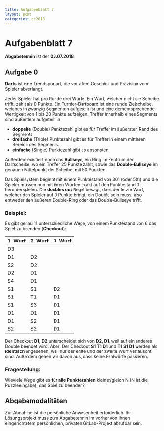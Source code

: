 ```yaml
---
title: Aufgabenblatt 7
layout: post
categories: cc2018
---
```


# Aufgabenblatt 7
**Abgabetermin** ist der **03.07.2018**


## Aufgabe 0

**Darts** ist eine Trendsportart, die vor allem Geschick und Präzision vom Spieler abverlangt.

Jeder Spieler hat pro Runde drei Würfe. Ein Wurf, welcher nicht die Scheibe trifft, zählt als 0 Punkte.
Ein Turnier-Dartboard ist eine runde Zielscheibe, welches in zwanzig Segmenten aufgeteilt ist und eine 
dementsprechende Wertigkeit von 1 bis 20 Punkte aufzeigen. Treffer innerhalb eines Segments sind außerdem aufgeteilt in

* **doppelte** (Double) Punktezahl gibt es für Treffer im äußersten Rand des Segments
* **dreifache** (Triple) Punktezahl gibt es für Treffer in einem mittleren Bereich des Segments.
* **einfache** (Single) Punktezahl gibt es ansonsten.

Außerdem existiert noch das **Bullseye**, ein Ring im Zentrum der Dartscheibe, wo ein Treffer 25 Punkte zählt, 
sowie das **Double-Bullseye** im genauen Mittelpunkt der Scheibe, mit 50 Punkten.

Das Spielsystem beginnt mit einem Punktestand von 301 (oder 501) und die Spieler müssen nun mit ihren Würfen exakt auf den 
Punktestand 0 herunterspielen. Die **doubles out** Regel besagt, dass der letzte Wurf, welcher den Spieler auf 0 Punkte bringt,
ein Double sein muss, also entweder den äußeren Double-Ring oder das Double-Bullseye trifft.

### Beispiel:

Es gibt genau 11 unterschiedliche Wege, von einem Punktestand von 6 das Spiel zu beenden (**Checkout**):

|1. Wurf  |2. Wurf  |3. Wurf  |
|---|---|---|
|D3 |   |   |
|D1 |D2 |   |
|S2 |D2 |   |
|D2 |D1 |   |
|S4 |D1 |   |
|S1 |S1 |D2 |
|S1 |T1 |D1 |
|S1 |S3 |D1 |
|D1 |D1 |D1 |
|D1 |S2 |D1 |
|S2 |S2 |D1 |

Der Checkout **D1, D2** unterscheidet sich von **D2, D1**, weil auf ein anderes Double beendet wird.
Aber: Der Checkout **S1 T1 D1** und **T1 S1 D1** werden als **identisch** angesehen, weil nur der 
erste und der zweite Wurf vertauscht sind. Außerdem gehen wir davon aus, dass keine Fehlwürfe passieren.

### Fragestellung:

Wieviele Wege gibt es **für alle Punktezahlen** kleiner/gleich N (N ist die Puzzleeingabe), das Spiel zu beenden?


## Abgabemodalitäten

Zur Abnahme ist die persönliche Anwesenheit erforderlich. Ihr Lösungsprojekt muss 
zum Abgabetermin im vorher von Ihnen eingerichtetem persönlichen, privaten 
GitLab-Projekt abrufbar sein.
